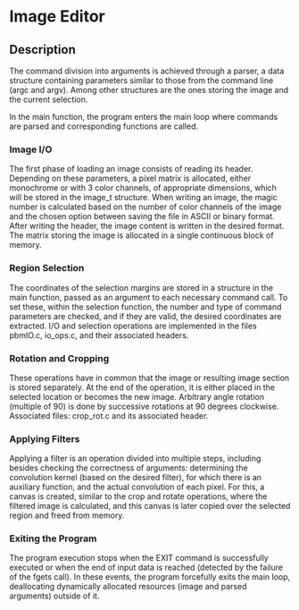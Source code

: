 # Image Editor

## Description
The command division into arguments is achieved through a parser, a data structure containing parameters similar to those from the command line (argc and argv). Among other structures are the ones storing the image and the current selection.

In the main function, the program enters the main loop where commands are parsed and corresponding functions are called.

### Image I/O
The first phase of loading an image consists of reading its header. Depending on these parameters, a pixel matrix is allocated, either monochrome or with 3 color channels, of appropriate dimensions, which will be stored in the image_t structure. 
When writing an image, the magic number is calculated based on the number of color channels of the image and the chosen option between saving the file in ASCII or binary format. After writing the header, the image content is written in the desired format. The matrix storing the image is allocated in a single continuous block of memory.

### Region Selection
The coordinates of the selection margins are stored in a structure in the main function, passed as an argument to each necessary command call. To set these, within the selection function, the number and type of command parameters are checked, and if they are valid, the desired coordinates are extracted.
I/O and selection operations are implemented in the files pbmIO.c, io_ops.c, and their associated headers.

### Rotation and Cropping
These operations have in common that the image or resulting image section is stored separately. At the end of the operation, it is either placed in the selected location or becomes the new image. Arbitrary angle rotation (multiple of 90) is done by successive rotations at 90 degrees clockwise.
Associated files: crop_rot.c and its associated header.

### Applying Filters
Applying a filter is an operation divided into multiple steps, including besides checking the correctness of arguments: determining the convolution kernel (based on the desired filter), for which there is an auxiliary function, and the actual convolution of each pixel. For this, a canvas is created, similar to the crop and rotate operations, where the filtered image is calculated, and this canvas is later copied over the selected region and freed from memory.

### Exiting the Program
The program execution stops when the EXIT command is successfully executed or when the end of input data is reached (detected by the failure of the fgets call). In these events, the program forcefully exits the main loop, deallocating dynamically allocated resources (image and parsed arguments) outside of it.
